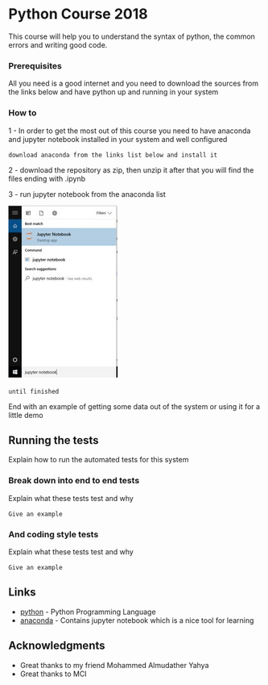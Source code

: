 # Python Course 2018

This course will help you to understand the syntax of python, the common errors and writing good code.

### Prerequisites

All you need is a good internet and you need to download the sources from the links below and have python up and running in your system

### How to

1 - In order to get the most out of this course you need to have anaconda and jupyter notebook installed in your system and well configured

```
download anaconda from the links list below and install it
```

2 - download the repository as zip, then unzip it after that you will find the files ending with .ipynb 

3 - run jupyter notebook from the anaconda list

![jupyter searching using windows search](search_jupyter.JPG)
```
until finished
```

End with an example of getting some data out of the system or using it for a little demo

## Running the tests

Explain how to run the automated tests for this system

### Break down into end to end tests

Explain what these tests test and why

```
Give an example
```

### And coding style tests

Explain what these tests test and why

```
Give an example
```

## Links

* [python](https://www.python.org/) - Python Programming Language
* [anaconda](https://www.anaconda.com/download/) - Contains jupyter notebook which is a nice tool for learning

## Acknowledgments

* Great thanks to my friend Mohammed Almudather Yahya
* Great thanks to MCI
